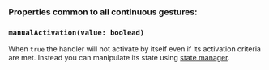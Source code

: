 ### Properties common to all continuous gestures:

### `manualActivation(value: boolead)`

When `true` the handler will not activate by itself even if its activation criteria are met. Instead you can manipulate its state using [state manager](/docs/gestures/state-manager/).
